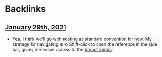 
# Backlinks
## [January 29th, 2021](<January 29th, 2021.md>)
- Yea, I think we'll go with nesting as standard convention for now. My strategy for navigating is to Shift-click to open the reference in the side bar, giving me easier access to the [breadcrumbs](<breadcrumbs.md>).

